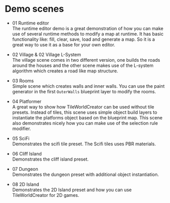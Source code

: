 # Demo scenes

+ 01 Runtime editor  
The runtime editor demo is a great demonstration of how you can make use of 
several runtime methods to modify a map at runtime.
It has basic functionality like: fill, clear, save, load and generate a map. 
So it is a great way to use it as a base for your own editor.

+ 02 Village & 02 Village L-System  
The village scene comes in two different version, one builds the roads around the houses and the other scene makes use of the L-system algorithm
which creates a road like map structure.

+ 03 Rooms  
  Simple scene which creates walls and inner walls. You can use the paint generator in the first `OuterWalls` blueprint layer to modify the rooms.

+ 04 Platformer  
  A great way to show how TileWorldCreator can be used without tile presets. Instead of tiles, this scene uses simple object build layers to instantiate the platforms object based on the blueprint map. This scene also demonstrates nicely how you can make use of the selection rule modifier.

+ 05 SciFi  
  Demonstrates the scifi tile preset. The Scifi tiles uses PBR materials.

+ 06 Cliff Island  
  Demonstrates the cliff island preset.

+ 07 Dungeon  
  Demonstrates the dungeon preset with additional object instantiation.

+ 08 2D Island  
  Demonstrates the 2D Island preset and how you can use TileWorldCreator for 2D games.
